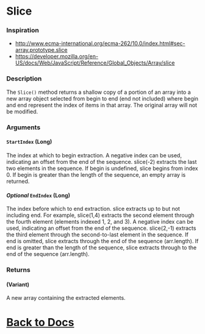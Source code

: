 
# Slice
### Inspiration
* http://www.ecma-international.org/ecma-262/10.0/index.html#sec-array.prototype.slice
* https://developer.mozilla.org/en-US/docs/Web/JavaScript/Reference/Global_Objects/Array/slice


### Description
The `Slice()` method returns a shallow copy of a portion of an array into a new array object selected from begin to end (end not included) where begin and end represent the index of items in that array. The original array will not be modified.

### Arguments
#### `StartIndex` (Long)
The index at which to begin extraction.
A negative index can be used, indicating an offset from the end of the sequence. slice(-2) extracts the last two elements in the sequence.
If begin is undefined, slice begins from index 0.
If begin is greater than the length of the sequence, an empty array is returned.
#### *Optional* `EndIndex` (Long)
The index before which to end extraction. slice extracts up to but not including end.
For example, slice(1,4) extracts the second element through the fourth element (elements indexed 1, 2, and 3).
A negative index can be used, indicating an offset from the end of the sequence. slice(2,-1) extracts the third element through the second-to-last element in the sequence.
If end is omitted, slice extracts through the end of the sequence (arr.length).
If end is greater than the length of the sequence, slice extracts through to the end of the sequence (arr.length).
### Returns
#### (Variant)
A new array containing the extracted elements.

# [Back to Docs](https://senipah.github.io/VBA-DynamicArray/)
